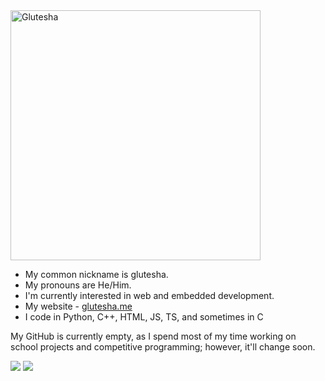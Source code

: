 <img src="https://glutesha.me/assets/logo-BYbftR7g.png" alt="Glutesha" width="400"/> 

- My common nickname is glutesha.
- My pronouns are He/Him.
- I'm currently interested in web and embedded development.
- My website - [glutesha.me](https://glutesha.me)
- I code in Python, C++, HTML, JS, TS, and sometimes in C

My GitHub is currently empty, as I spend most of my time working on school projects and competitive programming; however, it'll change soon.

<img src="https://github-readme-stats.hackclub.dev/api/wakatime?username=3879&api_domain=hackatime.hackclub.com&theme=blue_navy&custom_title=Hackatime+Stats&layout=compact&cache_seconds=0&langs_count=8"/>
<img src="https://komarev.com/ghpvc/?username=glutesha&color=blue&style=for-the-badge">
